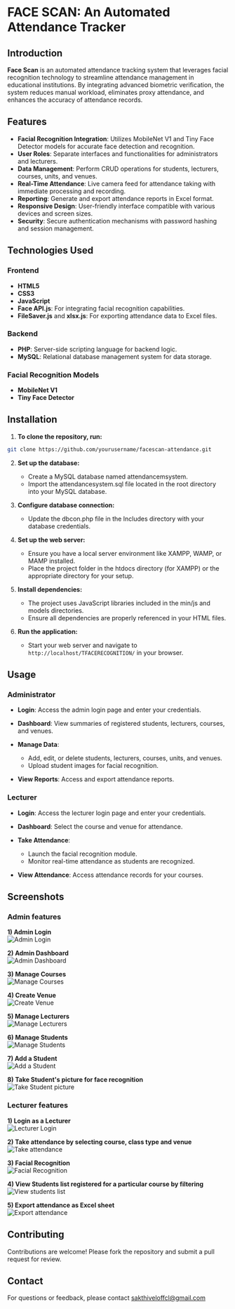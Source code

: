 ﻿# FACE SCAN: An Automated Attendance Tracker

## Introduction

**Face Scan** is an automated attendance tracking system that leverages facial recognition technology to streamline attendance management in educational institutions. By integrating advanced biometric verification, the system reduces manual workload, eliminates proxy attendance, and enhances the accuracy of attendance records.

## Features

- **Facial Recognition Integration**: Utilizes MobileNet V1 and Tiny Face Detector models for accurate face detection and recognition.
- **User Roles**: Separate interfaces and functionalities for administrators and lecturers.
- **Data Management**: Perform CRUD operations for students, lecturers, courses, units, and venues.
- **Real-Time Attendance**: Live camera feed for attendance taking with immediate processing and recording.
- **Reporting**: Generate and export attendance reports in Excel format.
- **Responsive Design**: User-friendly interface compatible with various devices and screen sizes.
- **Security**: Secure authentication mechanisms with password hashing and session management.

## Technologies Used

### Frontend

- **HTML5**
- **CSS3**
- **JavaScript**
- **Face API.js**: For integrating facial recognition capabilities.
- **FileSaver.js** and **xlsx.js**: For exporting attendance data to Excel files.

### Backend

- **PHP**: Server-side scripting language for backend logic.
- **MySQL**: Relational database management system for data storage.

### Facial Recognition Models

- **MobileNet V1**
- **Tiny Face Detector**

## Installation

1.  **To clone the repository, run:**

```bash
git clone https://github.com/yourusername/facescan-attendance.git
```

2.  **Set up the database:**

    - Create a MySQL database named attendancemsystem.
    - Import the attendancesystem.sql file located in the root directory into your MySQL database.

3.  **Configure database connection:**

    - Update the dbcon.php file in the Includes directory with your database credentials.

4.  **Set up the web server:**

    - Ensure you have a local server environment like XAMPP, WAMP, or MAMP installed.
    - Place the project folder in the htdocs directory (for XAMPP) or the appropriate directory for your setup.

5.  **Install dependencies:**

    - The project uses JavaScript libraries included in the min/js and models directories.
    - Ensure all dependencies are properly referenced in your HTML files.

6.  **Run the application:**

    - Start your web server and navigate to `http://localhost/TFACERECOGNITION/` in your browser.

## Usage

### Administrator

- **Login**: Access the admin login page and enter your credentials.
- **Dashboard**: View summaries of registered students, lecturers, courses, and venues.
- **Manage Data**:

  - Add, edit, or delete students, lecturers, courses, units, and venues.
  - Upload student images for facial recognition.

- **View Reports**: Access and export attendance reports.

### Lecturer

- **Login**: Access the lecturer login page and enter your credentials.
- **Dashboard**: Select the course and venue for attendance.
- **Take Attendance**:

  - Launch the facial recognition module.
  - Monitor real-time attendance as students are recognized.

- **View Attendance**: Access attendance records for your courses.

## Screenshots

### Admin features

**1) Admin Login**  
![Admin Login](<./img/Screenshot 2024-10-22 014940.png>)

**2) Admin Dashboard**  
![Admin Dashboard](<./img/Screenshot 2024-10-22 013310.png>)

**3) Manage Courses**  
![Manage Courses](<./img/Screenshot 2024-10-22 013711.png>)

**4) Create Venue**  
![Create Venue](<./img/Screenshot 2024-10-22 015731.png>)

**5) Manage Lecturers**  
![Manage Lecturers](<./img/Screenshot 2024-10-22 020311.png>)

**6) Manage Students**  
![Manage Students](<./img/Screenshot 2024-10-22 013408.png>)

**7) Add a Student**  
![Add a Student](<./img/Screenshot 2024-10-22 013437.png>)

**8) Take Student's picture for face recognition**  
![Take Student picture](./img/image.png)

### Lecturer features

**1) Login as a Lecturer**  
![Lecturer Login](<./img/Screenshot 2024-10-22 020527.png>)

**2) Take attendance by selecting course, class type and venue**  
![Take attendance](<./img/Screenshot 2024-10-22 013840.png>)

**3) Facial Recognition**  
![Facial Recognition](<./img/Screenshot 2024-10-22 014014.png>)

**4) View Students list registered for a particular course by filtering**  
![View students list](<./img/Screenshot 2024-10-22 014233.png>)

**5) Export attendance as Excel sheet**  
![Export attendance](<./img/Screenshot 2024-10-22 014136.png>)

## Contributing

Contributions are welcome! Please fork the repository and submit a pull request for review.

## Contact

For questions or feedback, please contact sakthiveloffcl@gmail.com

